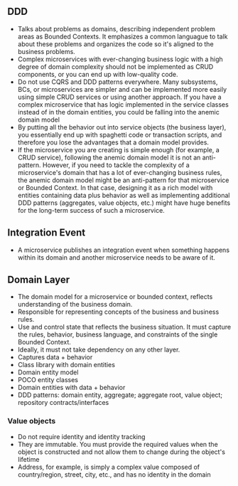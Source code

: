 ## DDD
- Talks about problems as domains, describing independent problem areas as Bounded Contexts. It emphasizes a common languague to talk about these problems and organizes the code so it's aligned to the business problems.
- Complex microservices with ever-changing business logic with a high degree of domain complexity should not be implemented as CRUD components, or you can end up with low-quality code.
- Do not use CQRS and DDD patterns everywhere. Many subsystems, BCs, or microservices are simpler and can be implemented more easily using simple CRUD services or using another approach.
If you have a complex microservice that has logic implemented in the service classes instead of in the domain entities, you could be falling into the anemic domain model
- By putting all the behavior out into service objects (the business layer), you essentially end up with spaghetti code or transaction scripts, and therefore you lose the advantages that a domain model provides.
- If the microservice you are creating is simple enough (for example, a CRUD service), following the anemic domain model it is not an anti-pattern. However, if you need to tackle the complexity of a microservice's domain that has a lot of ever-changing business rules, the anemic domain model might be an anti-pattern for that microservice or Bounded Context. In that case, designing it as a rich model with entities containing data plus behavior as well as implementing additional DDD patterns (aggregates, value objects, etc.) might have huge benefits for the long-term success of such a microservice.


## Integration Event
- A microservice publishes an integration event when something happens within its domain and another microservice needs to be aware of it.

## Domain Layer
- The domain model for a microservice or bounded context, reflects understanding of the business domain.
- Responsible for representing concepts of the business and business rules.
- Use and control state that reflects the business situation. It must capture the rules, behavior, business language, and constraints of the single Bounded Context.
- Ideally, it must not take dependency on any other layer.
- Captures data + behavior
- Class library with domain entities
- Domain entity model
- POCO entity classes
- Domain entities with data + behavior
- DDD patterns: domain entity, aggregate; aggregate root, value object; repository contracts/interfaces

### Value objects
- Do not require identity and identity tracking
- They are immutable. You must provide the required values when the object is constructed and not allow them to change during the object's lifetime
- Address, for example, is simply a complex value composed of country/region, street, city, etc., and has no identity in the domain